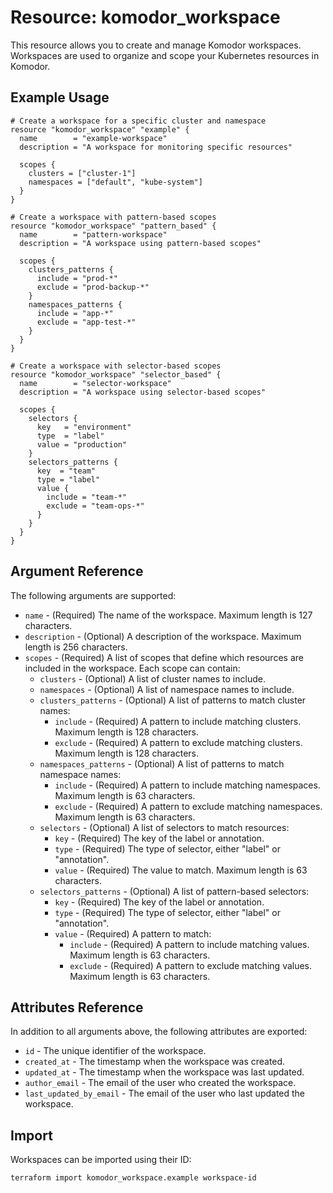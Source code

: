 # Resource: komodor_workspace

This resource allows you to create and manage Komodor workspaces. Workspaces are used to organize and scope your Kubernetes resources in Komodor.

## Example Usage

```hcl
# Create a workspace for a specific cluster and namespace
resource "komodor_workspace" "example" {
  name        = "example-workspace"
  description = "A workspace for monitoring specific resources"

  scopes {
    clusters = ["cluster-1"]
    namespaces = ["default", "kube-system"]
  }
}

# Create a workspace with pattern-based scopes
resource "komodor_workspace" "pattern_based" {
  name        = "pattern-workspace"
  description = "A workspace using pattern-based scopes"

  scopes {
    clusters_patterns {
      include = "prod-*"
      exclude = "prod-backup-*"
    }
    namespaces_patterns {
      include = "app-*"
      exclude = "app-test-*"
    }
  }
}

# Create a workspace with selector-based scopes
resource "komodor_workspace" "selector_based" {
  name        = "selector-workspace"
  description = "A workspace using selector-based scopes"

  scopes {
    selectors {
      key   = "environment"
      type  = "label"
      value = "production"
    }
    selectors_patterns {
      key  = "team"
      type = "label"
      value {
        include = "team-*"
        exclude = "team-ops-*"
      }
    }
  }
}
```

## Argument Reference

The following arguments are supported:

* `name` - (Required) The name of the workspace. Maximum length is 127 characters.
* `description` - (Optional) A description of the workspace. Maximum length is 256 characters.
* `scopes` - (Required) A list of scopes that define which resources are included in the workspace. Each scope can contain:
  * `clusters` - (Optional) A list of cluster names to include.
  * `namespaces` - (Optional) A list of namespace names to include.
  * `clusters_patterns` - (Optional) A list of patterns to match cluster names:
    * `include` - (Required) A pattern to include matching clusters. Maximum length is 128 characters.
    * `exclude` - (Required) A pattern to exclude matching clusters. Maximum length is 128 characters.
  * `namespaces_patterns` - (Optional) A list of patterns to match namespace names:
    * `include` - (Required) A pattern to include matching namespaces. Maximum length is 63 characters.
    * `exclude` - (Required) A pattern to exclude matching namespaces. Maximum length is 63 characters.
  * `selectors` - (Optional) A list of selectors to match resources:
    * `key` - (Required) The key of the label or annotation.
    * `type` - (Required) The type of selector, either "label" or "annotation".
    * `value` - (Required) The value to match. Maximum length is 63 characters.
  * `selectors_patterns` - (Optional) A list of pattern-based selectors:
    * `key` - (Required) The key of the label or annotation.
    * `type` - (Required) The type of selector, either "label" or "annotation".
    * `value` - (Required) A pattern to match:
      * `include` - (Required) A pattern to include matching values. Maximum length is 63 characters.
      * `exclude` - (Required) A pattern to exclude matching values. Maximum length is 63 characters.

## Attributes Reference

In addition to all arguments above, the following attributes are exported:

* `id` - The unique identifier of the workspace.
* `created_at` - The timestamp when the workspace was created.
* `updated_at` - The timestamp when the workspace was last updated.
* `author_email` - The email of the user who created the workspace.
* `last_updated_by_email` - The email of the user who last updated the workspace.

## Import

Workspaces can be imported using their ID:

```bash
terraform import komodor_workspace.example workspace-id
``` 